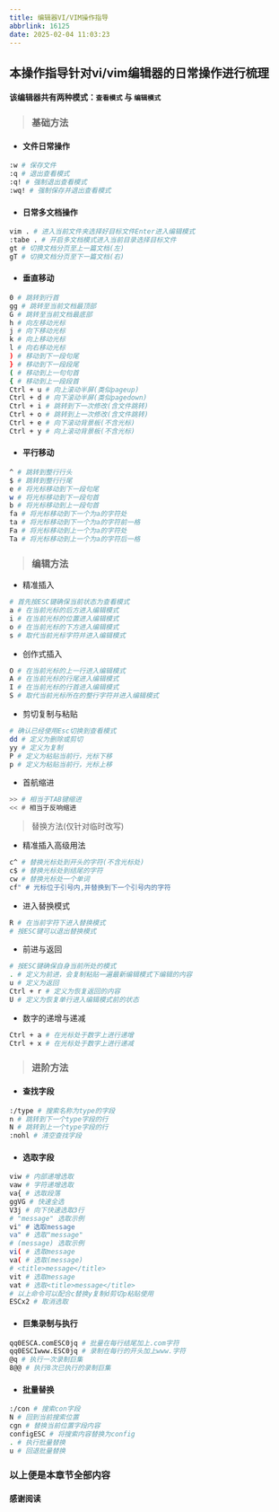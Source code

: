 ```yaml
---
title: 编辑器VI/VIM操作指导
abbrlink: 16125
date: 2025-02-04 11:03:23
---
```


## 本操作指导针对vi/vim编辑器的日常操作进行梳理
#### 该编辑器共有两种模式：`查看模式` 与 `编辑模式`

> ### 基础方法

- #### 文件日常操作
``` bash
:w # 保存文件
:q # 退出查看模式
:q! # 强制退出查看模式
:wq! # 强制保存并退出查看模式
```

- #### 日常多文档操作
``` bash
vim . # 进入当前文件夹选择好目标文件Enter进入编辑模式
:tabe . # 开启多文档模式进入当前目录选择目标文件
gt # 切换文档分页至上一篇文档(左)
gT # 切换文档分页至下一篇文档(右)
```

- #### 垂直移动
``` bash
0 # 跳转到行首
gg # 跳转至当前文档最顶部
G # 跳转至当前文档最底部
h # 向左移动光标
j # 向下移动光标
k # 向上移动光标
l # 向右移动光标
) # 移动到下一段句尾
} # 移动到下一段段尾
( # 移动到上一句句首
{ # 移动到上一段段首
Ctrl + u # 向上滚动半屏(类似pageup)
Ctrl + d # 向下滚动半屏(类似pagedown)
Ctrl + i # 跳转到下一次修改(含文件跳转)
Ctrl + o # 跳转到上一次修改(含文件跳转)
Ctrl + e # 向下滚动背景板(不含光标)
Ctrl + y # 向上滚动背景板(不含光标)
```

- #### 平行移动
``` bash
^ # 跳转到整行行头
$ # 跳转到整行行尾
e # 将光标移动到下一段句尾
w # 将光标移动到下一段句首
b # 将光标移动到上一段句首
fa # 将光标移动到下一个为a的字符处
ta # 将光标移动到下一个为a的字符前一格
Fa # 将光标移动到上一个为a的字符处
Ta # 将光标移动到上一个为a的字符后一格
```

> ### 编辑方法

- 精准插入
``` bash
# 首先按ESC键确保当前状态为查看模式
a # 在当前光标的后方进入编辑模式
i # 在当前光标的位置进入编辑模式
o # 在当前光标的下方进入编辑模式
s # 取代当前光标字符并进入编辑模式
```

- 创作式插入
``` bash
O # 在当前光标的上一行进入编辑模式
A # 在当前光标的行尾进入编辑模式
I # 在当前光标的行首进入编辑模式
S # 取代当前光标所在的整行字符并进入编辑模式
```

- 剪切复制与粘贴
``` bash
# 确认已经使用Esc切换到查看模式
dd # 定义为删除或剪切
yy # 定义为复制
P # 定义为粘贴当前行，光标下移
p # 定义为粘贴当前行，光标上移
```

- 首航缩进
``` bash
>> # 相当于TAB键缩进
<< # 相当于反响缩进
```

> 替换方法(仅针对临时改写)

- 精准插入高级用法
``` bash
c^ # 替换光标处到开头的字符(不含光标处)
c$ # 替换光标处到结尾的字符
cw # 替换光标处一个单词 
cf" # 光标位于引号内,并替换到下一个引号内的字符
```

- 进入替换模式
``` bash
R # 在当前字符下进入替换模式
# 按ESC键可以退出替换模式
```

- 前进与返回
``` bash
# 按ESC键确保自身当前所处的模式
. # 定义为前进，会复制粘贴一遍最新编辑模式下编辑的内容
u # 定义为返回
Ctrl + r # 定义为恢复返回的内容
U # 定义为恢复单行进入编辑模式前的状态
```

- 数字的递增与递减
``` bash
Ctrl + a # 在光标处于数字上进行递增
Ctrl + x # 在光标处于数字上进行递减
```

> ### 进阶方法

- #### 查找字段
``` bash
:/type # 搜索名称为type的字段
n # 跳转到下一个type字段的行
N # 跳转到上一个type字段的行
:nohl # 清空查找字段
```

- #### 选取字段
``` bash
viw # 内部递增选取
vaw # 字符递增选取
va{ # 选取段落
ggVG # 快速全选
V3j # 向下快速选取3行
# "message" 选取示例
vi" # 选取message
va" # 选取"message"
# (message) 选取示例
vi( # 选取message
va( # 选取(message)
# <title>message</title>
vit # 选取message
vat # 选取<title>message</title>
# 以上命令可以配合c替换y复制d剪切p粘贴使用
ESCx2 # 取消选取
```

- #### 巨集录制与执行
``` bash
qq0ESCA.comESC0jq # 批量在每行结尾加上.com字符
qq0ESCIwww.ESC0jq # 录制在每行的开头加上www.字符
@q # 执行一次录制巨集
8@@ # 执行8次已执行的录制巨集
```

- #### 批量替换
``` bash
:/con # 搜索con字段
N # 回到当前搜索位置
cgn # 替换当前位置字段内容
configESC # 将搜索内容替换为config
. # 执行批量替换
u # 回退批量替换
```

### 以上便是本章节全部内容
#### 感谢阅读
